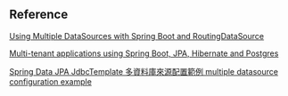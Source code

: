 Reference
---------
[Using Multiple DataSources with Spring Boot and RoutingDataSource ](https://o7planning.org/en/10869/using-multiple-datasources-with-spring-boot-and-routingdatasource)

[Multi-tenant applications using Spring Boot, JPA, Hibernate and Postgres](https://tech.asimio.net/2017/01/17/Multitenant-applications-using-Spring-Boot-JPA-Hibernate-and-Postgres.html#hibernate-jpa-and-datasources-properties)

[Spring Data JPA JdbcTemplate 多資料庫來源配置範例 multiple datasource configuration example](https://matthung0807.blogspot.com/2019/09/spring-data-jpa-multiple-datasource.html)
